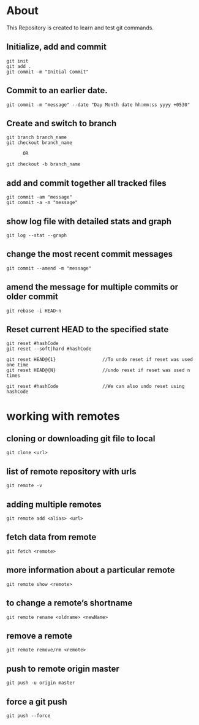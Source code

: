 # About
 This Repository is created to learn and test git commands.

## Initialize, add and commit
 ```
 git init
 git add .
 git commit -m "Initial Commit" 
 ```

## Commit to an earlier date. 
 ```
 git commit -m "message" --date "Day Month date hh:mm:ss yyyy +0530"
 ```

## Create and switch to branch
 ```
 git branch branch_name
 git checkout branch_name
 
       OR
 
 git checkout -b branch_name
 ```

## add and commit together all tracked files
 ```
 git commit -am "message"
 git commit -a -m "message"
 ```
 
## show log file with detailed stats and graph
 ```
 git log --stat --graph
 ```
 
## change the most recent commit messages
 ```
 git commit --amend -m "message"
 ```

## amend the message for multiple commits or older commit
 ```
 git rebase -i HEAD~n
 ``` 
## Reset current HEAD to the specified state 
 ```
 git reset #hashCode
 git reset --soft|hard #hashCode
 
 git reset HEAD@{1}					//To undo reset if reset was used one time
 git reset HEAD@{N}					//undo reset if reset was used n times
 
 git reset #hashCode				//We can also undo reset using hashCode
 ```
# working with remotes
## cloning or downloading git file to local
 ```
 git clone <url>
 ```
## list of remote repository with urls
 ```
 git remote -v
 ```
 
## adding multiple remotes
 ```
 git remote add <alias> <url>
 ```
 
## fetch data from remote
 ```
 git fetch <remote>
 ```

## more information about a particular remote
 ``` 
 git remote show <remote>
 ```

## to change a remote’s shortname
 ``` 
 git remote rename <oldname> <newName>
 ```

## remove a remote
 ``` 
 git remote remove/rm <remote>
 ```

## push to remote origin master
 ```
 git push -u origin master
 ```

## force a git push
 ``` 
 git push --force
 ```



